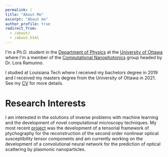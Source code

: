 ```yaml
---
permalink: /
title: "About Me"
excerpt: "About me"
author_profile: true
redirect_from: 
  - /about/
  - /about.html
---
```


I'm a Ph.D. student in the [Department of Physics](https://www2.uottawa.ca/faculty-science/physics) at the [University of Ottawa](https://www2.uottawa.ca/en) where I'm a member of the [Computational Nanophotonics](https://mysite.science.uottawa.ca/lramunno/) group headed by Dr. Lora Ramunno. 

I studied at Louisiana Tech where I received my bachelors degree in 2019 and I received my masters degree from the University of Ottawa in 2021. See my [CV](https://egnorris.github.io//cv/) for more details. 

Research Interests
======
I am interested in the solutions of inverse problems with machine learning and the development of novel computational microscopy techniques. My most recent [project](https://doi.org/10.1364/COSI.2022.CTh3C.5) was the development of a tensorial framework of ptychography for the reconstruction of the second order nonlinear optical susceptibility tensor components and am currently working on the development of a convolutional neural network for the prediction of optical scattering by plasmonic nanoparticles.




